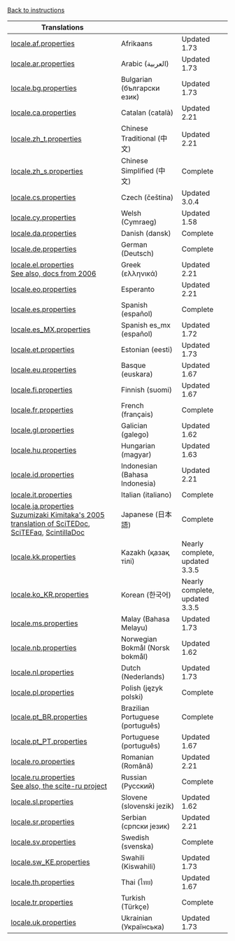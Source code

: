 ﻿
 [Back to instructions](translations.md)

<a name="list_translations"></a>

| Translations  |  |   |
| ------------- | ------------- | ------------- |
| [locale.af.properties](https://raw.githubusercontent.com/moltenform/scite-files/master/files/files/translations/locale.af.properties) | Afrikaans | Updated 1.73 |
| [locale.ar.properties](https://raw.githubusercontent.com/moltenform/scite-files/master/files/files/translations/locale.ar.properties) | Arabic (العربية) | Updated 1.73 |
| [locale.bg.properties](https://raw.githubusercontent.com/moltenform/scite-files/master/files/files/translations/locale.bg.properties) | Bulgarian (български език) | Updated 1.73 |
| [locale.ca.properties](https://raw.githubusercontent.com/moltenform/scite-files/master/files/files/translations/locale.ca.properties) | Catalan (català) | Updated 2.21 |
| [locale.zh_t.properties](https://raw.githubusercontent.com/moltenform/scite-files/master/files/files/translations/locale.zh_t.properties) | Chinese Traditional (中文) | Updated 2.21 |
| [locale.zh_s.properties](https://raw.githubusercontent.com/moltenform/scite-files/master/files/files/translations/locale.zh_s.properties) | Chinese Simplified (中文) | Complete |
| [locale.cs.properties](https://raw.githubusercontent.com/moltenform/scite-files/master/files/files/translations/locale.cs.properties) | Czech (čeština) | Updated 3.0.4 |
| [locale.cy.properties](https://raw.githubusercontent.com/moltenform/scite-files/master/files/files/translations/locale.cy.properties) | Welsh (Cymraeg) | Updated 1.58 |
| [locale.da.properties](https://raw.githubusercontent.com/moltenform/scite-files/master/files/files/translations/locale.da.properties) | Danish (dansk) | Complete |
| [locale.de.properties](https://raw.githubusercontent.com/moltenform/scite-files/master/files/files/translations/locale.de.properties) | German (Deutsch) | Complete |
| [locale.el.properties](https://raw.githubusercontent.com/moltenform/scite-files/master/files/files/translations/locale.el.properties)<br>[See also, docs from 2006](http://web.archive.org/web/20071012092151/http://scite.hellug.gr/) | Greek (ελληνικά) | Updated 2.21 |
| [locale.eo.properties](https://raw.githubusercontent.com/moltenform/scite-files/master/files/files/translations/locale.eo.properties) | Esperanto | Updated 2.21 |
| [locale.es.properties](https://raw.githubusercontent.com/moltenform/scite-files/master/files/files/translations/locale.es.properties) | Spanish (español) | Complete |
| [locale.es_MX.properties](https://raw.githubusercontent.com/moltenform/scite-files/master/files/files/translations/locale.es_MX.properties) | Spanish es_mx (español) | Updated 1.72 |
| [locale.et.properties](https://raw.githubusercontent.com/moltenform/scite-files/master/files/files/translations/locale.et.properties) | Estonian (eesti) | Updated 1.73 |
| [locale.eu.properties](https://raw.githubusercontent.com/moltenform/scite-files/master/files/files/translations/locale.eu.properties) | Basque (euskara) | Updated 1.67 |
| [locale.fi.properties](https://raw.githubusercontent.com/moltenform/scite-files/master/files/files/translations/locale.fi.properties) | 	Finnish (suomi) | Updated 1.67 |
| [locale.fr.properties](https://raw.githubusercontent.com/moltenform/scite-files/master/files/files/translations/locale.fr.properties) | French (français) | Complete |
| [locale.gl.properties](https://raw.githubusercontent.com/moltenform/scite-files/master/files/files/translations/locale.gl.properties) | Galician (galego) | Updated 1.62 |
| [locale.hu.properties](https://raw.githubusercontent.com/moltenform/scite-files/master/files/files/translations/locale.hu.properties) | Hungarian (magyar) | Updated 1.63 |
| [locale.id.properties](https://raw.githubusercontent.com/moltenform/scite-files/master/files/files/translations/locale.id.properties) | Indonesian (Bahasa Indonesia) | Updated 2.21 |
| [locale.it.properties](https://raw.githubusercontent.com/moltenform/scite-files/master/files/files/translations/locale.it.properties) | Italian (italiano) | Complete |
| [locale.ja.properties](https://raw.githubusercontent.com/moltenform/scite-files/master/files/files/translations/locale.ja.properties)<br>[Suzumizaki Kimitaka's 2005 translation of SciTEDoc](https://moltenform.com/page/scite-files/SciTEDocJa/SciTEDoc.html), [SciTEFaq](https://moltenform.com/page/scite-files/SciTEDocJa/SciTEFAQ.html), [ScintillaDoc](https://moltenform.com/page/scite-files/SciTEDocJa/ScintillaDoc.html) | Japanese (日本語) | Complete |
| [locale.kk.properties](https://raw.githubusercontent.com/moltenform/scite-files/master/files/files/translations/locale.kk.properties) | Kazakh (қазақ тілі) | Nearly complete, updated 3.3.5 |
| [locale.ko_KR.properties](https://raw.githubusercontent.com/moltenform/scite-files/master/files/files/translations/locale.ko_KR.properties) | Korean (한국어) | Nearly complete, updated 3.3.5 |
| [locale.ms.properties](https://raw.githubusercontent.com/moltenform/scite-files/master/files/files/translations/locale.ms.properties) | Malay (Bahasa Melayu) | Updated 1.73 |
| [locale.nb.properties](https://raw.githubusercontent.com/moltenform/scite-files/master/files/files/translations/locale.nb.properties) | Norwegian Bokmål (Norsk bokmål) | Updated 1.62 |
| [locale.nl.properties](https://raw.githubusercontent.com/moltenform/scite-files/master/files/files/translations/locale.nl.properties) | Dutch (Nederlands) | Updated 1.73 |
| [locale.pl.properties](https://raw.githubusercontent.com/moltenform/scite-files/master/files/files/translations/locale.pl.properties) | Polish (język polski) | Complete |
| [locale.pt_BR.properties](https://raw.githubusercontent.com/moltenform/scite-files/master/files/files/translations/locale.pt_BR.properties) | Brazilian Portuguese (português) | Complete |
| [locale.pt_PT.properties](https://raw.githubusercontent.com/moltenform/scite-files/master/files/files/translations/locale.pt_PT.properties) | Portuguese (português) | Updated 1.67 |
| [locale.ro.properties](https://raw.githubusercontent.com/moltenform/scite-files/master/files/files/translations/locale.ro.properties) | Romanian (Română) | Updated 2.21 |
| [locale.ru.properties](https://raw.githubusercontent.com/moltenform/scite-files/master/files/files/translations/locale.ru.properties)<br>[See also, the scite-ru project](https://bitbucket.org/scite-ru/scite-ru.bitbucket.org/wiki/Home) | Russian (Русский) | Complete |
| [locale.sl.properties](https://raw.githubusercontent.com/moltenform/scite-files/master/files/files/translations/locale.sl.properties) | Slovene (slovenski jezik) | Updated 1.62 |
| [locale.sr.properties](https://raw.githubusercontent.com/moltenform/scite-files/master/files/files/translations/locale.sr.properties) | Serbian (српски језик) | Updated 2.21 |
| [locale.sv.properties](https://raw.githubusercontent.com/moltenform/scite-files/master/files/files/translations/locale.sv.properties) | Swedish (svenska) | Complete |
| [locale.sw_KE.properties](https://raw.githubusercontent.com/moltenform/scite-files/master/files/files/translations/locale.sw_KE.properties) | Swahili (Kiswahili) | Updated 1.73 |
| [locale.th.properties](https://raw.githubusercontent.com/moltenform/scite-files/master/files/files/translations/locale.th.properties) | Thai (ไทย) | Updated 1.67 |
| [locale.tr.properties](https://raw.githubusercontent.com/moltenform/scite-files/master/files/files/translations/locale.tr.properties) | Turkish (Türkçe) | Complete |
| [locale.uk.properties](https://raw.githubusercontent.com/moltenform/scite-files/master/files/files/translations/locale.uk.properties) | Ukrainian (Українська) | Updated 1.73 |
